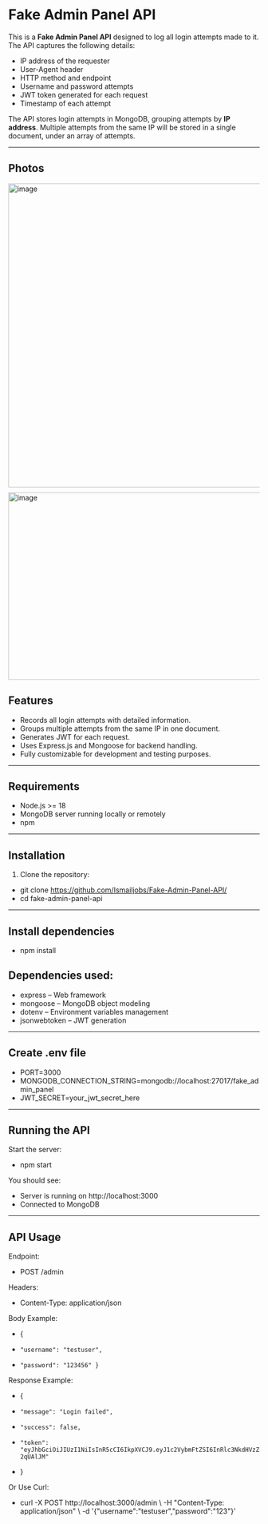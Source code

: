 # Fake Admin Panel API

This is a **Fake Admin Panel API** designed to log all login attempts made to it. The API captures the following details:

- IP address of the requester
- User-Agent header
- HTTP method and endpoint
- Username and password attempts
- JWT token generated for each request
- Timestamp of each attempt

The API stores login attempts in MongoDB, grouping attempts by **IP address**. Multiple attempts from the same IP will be stored in a single document, under an array of attempts.

---
## Photos
<img width="640" height="608" alt="image" src="https://github.com/user-attachments/assets/1c1f4771-d76c-48da-9ce0-f14da94c9e93" />

<img width="750" height="375" alt="image" src="https://github.com/user-attachments/assets/f301faf9-9d3d-451d-82e4-24411a003720" style="margin-top:10px;" />

## Features

- Records all login attempts with detailed information.
- Groups multiple attempts from the same IP in one document.
- Generates JWT for each request.
- Uses Express.js and Mongoose for backend handling.
- Fully customizable for development and testing purposes.

---

## Requirements

- Node.js >= 18
- MongoDB server running locally or remotely
- npm

---

## Installation

1. Clone the repository:

- git clone https://github.com/Ismailjobs/Fake-Admin-Panel-API/
- cd fake-admin-panel-api

---

## Install dependencies

- npm install

## Dependencies used:

- express – Web framework
- mongoose – MongoDB object modeling
- dotenv – Environment variables management
- jsonwebtoken – JWT generation

---

## Create .env file

- PORT=3000
- MONGODB_CONNECTION_STRING=mongodb://localhost:27017/fake_admin_panel
- JWT_SECRET=your_jwt_secret_here

---

## Running the API

Start the server:

- npm start


You should see:

- Server is running on http://localhost:3000
- Connected to MongoDB

---

## API Usage

Endpoint: 
- POST /admin

Headers:
- Content-Type: application/json


Body Example:
- {
-     "username": "testuser",
-     "password": "123456" }


Response Example:

- {
-     "message": "Login failed",
-     "success": false,
-     "token": "eyJhbGciOiJIUzI1NiIsInR5cCI6IkpXVCJ9.eyJ1c2VybmFtZSI6InRlc3NkdHVzZXIiLCJpcCI6Ijo6MSIsInRpbWVzdGFtcCI6MTc1ODUzODI1MDc4MywiaWF0IjoxNzU4NTM4MjUwLCJleHAiOjE3NTg1NDE4NTB9.VomS8VUKBl3EIlLCGWst1XrIIXMoQILR18U-2qUAlJM"
- }

Or Use Curl: 

- curl -X POST http://localhost:3000/admin \ -H "Content-Type: application/json" \ -d '{"username":"testuser","password":"123"}'

